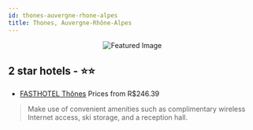 ```yaml
---
id: thones-auvergne-rhone-alpes
title: Thones, Auvergne-Rhône-Alpes
---
```


<center><img src="https://i.travelapi.com/hotels/3000000/2540000/2534300/2534242/724b4af4_z.jpg" alt="Featured Image" /></center>


##  2 star hotels - ⭐️⭐️

-    [FASTHOTEL Thônes](https://us.hurb.com/hotels/thones/fasthotel-thones-JNP-JP660950?cmp=18055) Prices from R$246.39
   > Make use of convenient amenities such as complimentary wireless Internet access, ski storage, and a reception hall.
